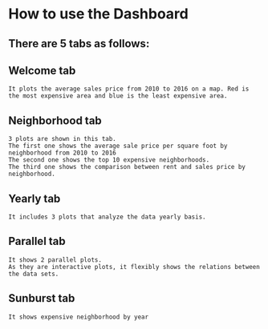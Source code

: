# How to use the Dashboard

## There are 5 tabs as follows:

## Welcome tab 
    It plots the average sales price from 2010 to 2016 on a map. Red is the most expensive area and blue is the least expensive area.
## Neighborhood tab 
    3 plots are shown in this tab.
    The first one shows the average sale price per square foot by neighborhood from 2010 to 2016
    The second one shows the top 10 expensive neighborhoods.
    The third one shows the comparison between rent and sales price by neighborhood.
## Yearly tab 
    It includes 3 plots that analyze the data yearly basis.
## Parallel tab 
    It shows 2 parallel plots.
    As they are interactive plots, it flexibly shows the relations between the data sets.
## Sunburst tab
    It shows expensive neighborhood by year






